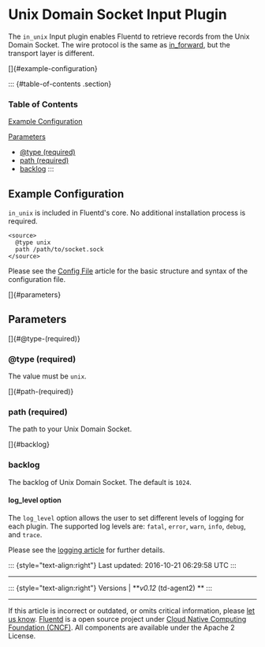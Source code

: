 Unix Domain Socket Input Plugin
===============================

The `in_unix` Input plugin enables Fluentd to retrieve records from the
Unix Domain Socket. The wire protocol is the same as
[in\_forward](in_forward), but the transport layer is different.

[]{#example-configuration}

::: {#table-of-contents .section}
### Table of Contents

[Example Configuration](#example-configuration)

[Parameters](#parameters)

-   [\@type (required)](#@type-(required))
-   [path (required)](#path-(required))
-   [backlog](#backlog)
:::

Example Configuration
---------------------

`in_unix` is included in Fluentd's core. No additional installation
process is required.

``` {.CodeRay}
<source>
  @type unix
  path /path/to/socket.sock
</source>
```

Please see the [Config File](config-file) article for the basic
structure and syntax of the configuration file.

[]{#parameters}

Parameters
----------

[]{#@type-(required)}

### \@type (required)

The value must be `unix`.

[]{#path-(required)}

### path (required)

The path to your Unix Domain Socket.

[]{#backlog}

### backlog

The backlog of Unix Domain Socket. The default is `1024`.

#### log\_level option

The `log_level` option allows the user to set different levels of
logging for each plugin. The supported log levels are: `fatal`, `error`,
`warn`, `info`, `debug`, and `trace`.

Please see the [logging article](logging) for further details.

::: {style="text-align:right"}
Last updated: 2016-10-21 06:29:58 UTC
:::

------------------------------------------------------------------------

::: {style="text-align:right"}
Versions \| ***v0.12* (td-agent2) **
:::

------------------------------------------------------------------------

If this article is incorrect or outdated, or omits critical information,
please [let us
know](https://github.com/fluent/fluentd-docs/issues?state=open).
[Fluentd](http://www.fluentd.org/) is a open source project under [Cloud
Native Computing Foundation (CNCF)](https://cncf.io/). All components
are available under the Apache 2 License.
